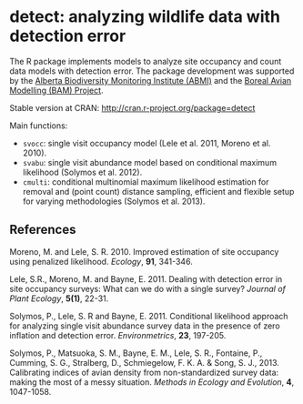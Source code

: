 detect: analyzing wildlife data with detection error
==========

The R package implements models to analyze
site occupancy and count data models with detection error.
The package development was supported by the 
[Alberta Biodiversity Monitoring Institute (ABMI)](http://www.abmi.ca/)
and the [Boreal Avian Modelling (BAM) Project](http://www.borealbirds.ca/).

Stable version at CRAN: http://cran.r-project.org/package=detect

Main functions:

* `svocc`: single visit occupancy model (Lele et al. 2011, Moreno et al. 2010).
* `svabu`: single visit abundance model based on conditional maximum likelihood (Solymos et al. 2012).
* `cmulti`: conditional multinomial maximum likelihood estimation for removal and (point count) distance sampling, efficient and flexible setup for varying methodologies (Solymos et al. 2013).

References
----------

Moreno, M. and Lele, S. R. 2010.
Improved estimation of site occupancy using penalized likelihood. 
_Ecology_, **91**, 341-346.

Lele, S.R., Moreno, M. and Bayne, E. 2011. 
Dealing with detection error in site occupancy surveys: 
What can we do with a single survey? 
_Journal of Plant Ecology_, **5(1)**, 22-31.

Solymos, P., Lele, S. R and Bayne, E. 2011.
Conditional likelihood approach for analyzing single visit
abundance survey data in the presence of zero inflation and
detection error. 
_Environmetrics_, **23**, 197-205.

Solymos, P., Matsuoka, S. M., Bayne, E. M., Lele, S. R., Fontaine, P., 
Cumming, S. G., Stralberg, D., Schmiegelow, F. K. A. & Song, S. J., 2013.
Calibrating indices of avian density from non-standardized survey data: 
making the most of a messy situation. 
_Methods in Ecology and Evolution_, **4**, 1047-1058.
